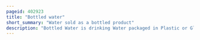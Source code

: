 ```yaml
---
pageid: 402923
title: "Bottled water"
short_summary: "Water sold as a bottled product"
description: "Bottled Water is drinking Water packaged in Plastic or Glass Bottles. Bottled Water has or does not have Carbon. Sizes Range from small single serving Bottles to large Carboys for Water Coolers."
---
```

